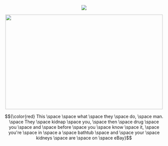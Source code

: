 <p align="center"> <img src="https://komarev.com/ghpvc/?username=whannells&label=profile%20views!&color=fe0914&style=flat"  </p>

<p align="center"> <img src="https://github.com/user-attachments/assets/b55412db-75d4-4c97-a029-73ea021e76bb" width="500" height="300">
  
<p align="center"> $${\color{red} This \space \space what \space they \space do, \space man. \space They \space kidnap \space you, \space then \space drug \space you \space and \space before \space you \space know \space it, \space you're \space in \space a \space bathtub \space and \space your \space kidneys \space are \space on \space eBay}$$ <width="500" height="300">


